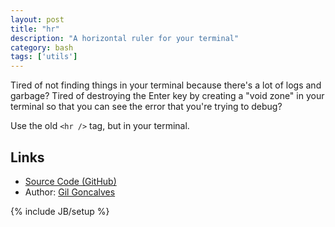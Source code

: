 ```yaml
---
layout: post
title: "hr"
description: "A horizontal ruler for your terminal"
category: bash
tags: ['utils']
---
```

Tired of not finding things in your terminal because there's a lot of logs and
garbage? Tired of destroying the Enter key by creating a "void zone" in your
terminal so that you can see the error that you're trying to debug?

Use the old `<hr />` tag, but in your terminal.

## Links

* [Source Code (GitHub)](https://github.com/lurst/hr)
* Author: [Gil Goncalves](https://github.com/lurst)

{% include JB/setup %}
